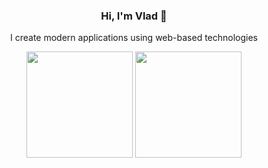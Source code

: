 <h3 align="center">
  Hi, I'm Vlad 👋
</h3>

<p align="center">
  I create modern applications using web-based technologies
</p>

<p align="center">
  <img height="170" src="https://github-readme-stats.vercel.app/api?username=vdsabev&count_private=true&include_all_commits=true&show_icons=true" />
  <img height="170" src="https://github-readme-stats.vercel.app/api/top-langs/?username=vdsabev&layout=compact" />
</p>
